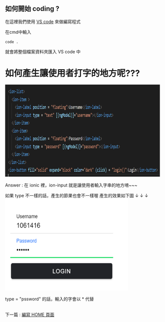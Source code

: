 ## 如何開始 coding ?

在這裡我們使用 [VS code](https://code.visualstudio.com/) 來做編寫程式

在cmd中輸入

    code .

就會將整個檔案資料夾匯入 VS code 中


# 如何產生讓使用者打字的地方呢???

<img src="教程圖片/logincode.png" width="800px" height="300px">


 Answer : 在 ionic 裡，ion-input 就是讓使用者輸入字串的地方唷~~~

如果 type 不一樣的話，產生的節果也會不一樣喔
產生的效果如下圖 ↓ ↓ ↓
<img src="教程圖片/loginpic1.png" width="400px" height="300px">

type = "pssword" 的話，輸入的字會以 * 代替




\
下一篇 : [編寫 HOME 頁面](2_編寫home頁面.md)
